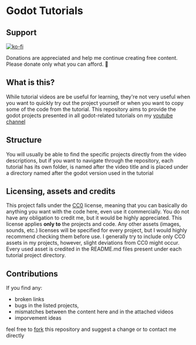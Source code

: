 # Godot Tutorials

## Support

[![ko-fi](https://ko-fi.com/img/githubbutton_sm.svg)](https://ko-fi.com/H2H2XSCXW)

Donations are appreciated and help me continue creating free content. Please donate only what you can afford. 🥜
## What is this?

While tutorial videos are be useful for learning, they're not very useful when you want to quickly try out the project yourself or when you want to copy some of the code from the tutorial. This repository aims to provide the godot projects presented in all godot-related tutorials on my [youtube channel](https://www.youtube.com/@CashewOldDew?sub_confirmation=1)

## Structure

You will usually be able to find the specific projects directly from the video descriptions, but if you want to navigate through the repository, each tutorial has its own folder, is named after the video title and is placed under a directory named after the godot version used in the tutorial

## Licensing, assets and credits

This project falls under the [CC0](LICENSE) license, meaning that you can basically do anything you want with the code here, even use it commercially. You do not have any obligation to credit me, but it would be highly appreciated. This license applies **only to** the projects and code. Any other assets (images, sounds, etc.) licenses will be specified for every project, but I would highly recommend checking them before use. I generally try to include only CC0 assets in my projects, however, slight deviations from CC0 might occur. Every used asset is credited in the README.md files present under each tutorial project directory.

## Contributions

If you find any:
- broken links
- bugs in the listed projects,
- mismatches between the content here and in the attached videos
- imporvement ideas

feel free to [fork](https://docs.github.com/en/pull-requests/collaborating-with-pull-requests/working-with-forks/fork-a-repo#about-forks) this repository and suggest a change or to contact me directly

